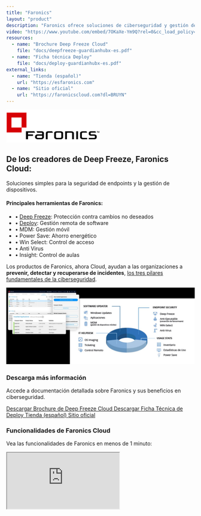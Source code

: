 ```yaml
---
title: "Faronics"
layout: "product"
description: "Faronics ofrece soluciones de ciberseguridad y gestión de sistemas para proteger y administrar entornos informáticos de múltiples usuarios."
video: "https://www.youtube.com/embed/7OKaXe-Ym9Q?rel=0&cc_load_policy=0"
resources:
  - name: "Brochure Deep Freeze Cloud"
    file: "docs/deepfreeze-guardianhubx-es.pdf"
  - name: "Ficha técnica Deploy"
    file: "docs/deploy-guardianhubx-es.pdf"
external_links:
  - name: "Tienda (español)"
    url: "https://esfaronics.com"
  - name: "Sitio oficial"
    url: "https://faronicscloud.com?dl=BRUYN"
---
```


<section class="about mb-5 container">
  <div class="text-center">
    <img src="/img/faronics-logo.png" alt="Logo de Faronics" class="img-fluid mb-2" style="max-height: 100px;">
    <h2>De los creadores de Deep Freeze, Faronics Cloud:</h2>
    <p>Soluciones simples para la seguridad de endpoints y la gestión de dispositivos.</p>
  </div>

  <div class="row mt-4 justify-content-center">
    <div class="col-md-8 ps-md-5">
      <h4 class="mb-4">Principales herramientas de Faronics:</h4>
      <ul class="list-unstyled">
        <li class="mb-2">• <a href="https://faronicscloud.com/es/pages/congelar?dl=BRUYN">Deep Freeze</a>: Protección contra cambios no deseados</li>
        <li class="mb-2">• <a href="https://faronicscloud.com/es/pages/actualizador-de-software?dl=BRUYN">Deploy</a>: Gestión remota de software</li>
        <li class="mb-2">• MDM: Gestión móvil</li>
        <li class="mb-2">• Power Save: Ahorro energético</li>
        <li class="mb-2">• Win Select: Control de acceso</li>
        <li class="mb-2">• Anti Virus</li>
        <li class="mb-2">• Insight: Control de aulas</li>
      </ul>

  <p class="mt-4">
    Los productos de Faronics, ahora Cloud, ayudan a las organizaciones a <strong>prevenir, detectar y recuperarse de incidentes</strong>, <a href="/es/objetivos-ciberseguridad/">los tres pilares fundamentales de la ciberseguridad</a>.
  </p>
</div>
  </div>
</section>

<div class="d-flex justify-content-center gap-4 flex-wrap my-4">
  <img src="img/faronics-screens.jpg" 
       class="img-fluid zoomable-image"        
       alt="Interfaz de Deep Freeze" 
       onclick="openFullscreen(this)">
</div>

<section class="downloads mb-5 container text-center">
  <h3>Descarga más información</h3>
  <p>Accede a documentación detallada sobre Faronics y sus beneficios en ciberseguridad.</p>
  <div class="d-flex justify-content-center gap-3 flex-wrap">
    <a href="/docs/deepfreeze-guardianhubx-es.pdf" class="btn btn-primary pdf-download" target="_blank">
      <i class="fas fa-file-pdf"></i> Descargar Brochure de Deep Freeze Cloud
    </a>
    <a href="/docs/deploy-guardianhubx-es.pdf" class="btn btn-primary pdf-download" target="_blank">
      <i class="fas fa-file-pdf"></i> Descargar Ficha Técnica de Deploy
    </a>
    <a href="https://esfaronics.com" class="btn btn-success" target="_blank">
      <i class="fas fa-globe"></i> Tienda (español)
    </a>
    <a href="https://faronicscloud.com?dl=BRUYN" class="btn btn-success" target="_blank">
      <i class="fas fa-globe"></i> Sitio oficial
    </a>
  </div>
</section>

<section class="solutions mb-5 container text-center">
  <h3>Funcionalidades de Faronics Cloud</h3>
  <p>Vea las funcionalidades de Faronics en menos de 1 minuto:</p>
  <div class="ratio ratio-16x9">
    <iframe class="embed-responsive-item" src="https://www.youtube.com/embed/7OKaXe-Ym9Q?rel=0" allowfullscreen title="Vídeo explicativo de Faronics"></iframe>
  </div>
</section>